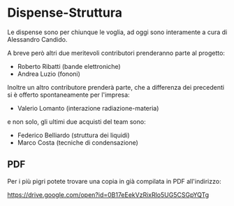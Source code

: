 # Dispense-Struttura

Le dispense sono per chiunque le voglia, ad oggi sono interamente a cura di Alessandro Candido.

A breve però altri due meritevoli contributori prenderanno parte al progetto:

- Roberto Ribatti (bande elettroniche)
- Andrea Luzio (fononi)

Inoltre un altro contributore prenderà parte, che a differenza dei precedenti si è offerto spontaneamente per l'impresa:

- Valerio Lomanto (interazione radiazione-materia)

e non solo, gli ultimi due acquisti del team sono:

- Federico Belliardo (struttura dei liquidi)
- Marco Costa (tecniche di condensazione)

## PDF

Per i più pigri potete trovare una copia in già compilata in PDF all'indirizzo:

https://drive.google.com/open?id=0B17eEekVzRixRlo5UG5CSGpYQTg
